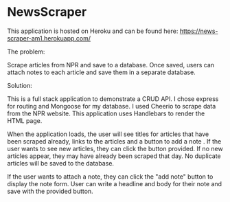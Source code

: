# NewsScraper

This application is hosted on Heroku and can be found here: https://news-scraper-am1.herokuapp.com/


The problem:

Scrape articles from NPR and save to a database. Once saved, users can attach notes to each article and save them in a separate database.

Solution:

This is a full stack application to demonstrate a CRUD API. I chose express for routing and Mongoose for my database. I used Cheerio to scrape data from the NPR website. This application uses Handlebars to render the HTML page.

When the application loads, the user will see titles for articles that have been scraped already, links to the articles and a button to add a note . If the user wants to see new articles, they can click the button provided. If no new articles appear, they may have already been scraped that day. No duplicate articles will be saved to the database.

If the user wants to attach a note, they can click the "add note" button to display the note form. User can write a headline and body for their note and save with the provided button.

